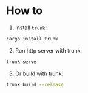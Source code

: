 
# How to
1. Install `trunk`:
```bash
cargo install trunk
```

2. Run http server with trunk:
```bash
trunk serve
```

3. Or build with trunk:
```bash
trunk build --release
```
